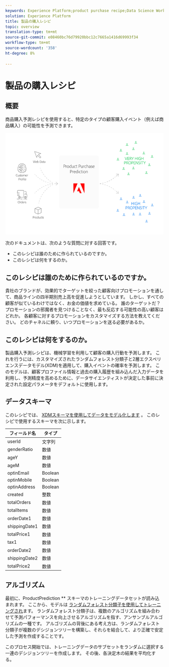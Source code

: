 ```yaml
---
keywords: Experience Platform;product purchase recipe;Data Science Workspace;popular topics
solution: Experience Platform
title: 製品の購入レシピ
topic: overview
translation-type: tm+mt
source-git-commit: e08460bc76d79920bbc12c7665a1416d69993f34
workflow-type: tm+mt
source-wordcount: '358'
ht-degree: 8%

---
```



# 製品の購入レシピ

## 概要

商品購入予測レシピを使用すると、特定のタイプの顧客購入イベント（例えば商品購入）の可能性を予測できます。

![](../images/pre-built-recipes/ppp_bigpicture.png)

次のドキュメントは、次のような質問に対する回答です。
* このレシピは誰のために作られているのですか。
* このレシピは何をするのか。

## このレシピは誰のために作られているのですか。

貴社のブランドが、効果的でターゲットを絞った顧客向けプロモーションを通して、商品ラインの四半期別売上高を促進しようとしています。 しかし、すべての顧客が似ているわけではなく、お金の価値を求めている。 誰のターゲットだ？ プロモーションの邪魔者を見つけることなく、最も反応する可能性の高い顧客はどれか。 各顧客に対するプロモーションをカスタマイズする方法を教えてください。 どのチャネルに頼り、いつプロモーションを送る必要があるか。

## このレシピは何をするのか。

製品購入予測レシピは、機械学習を利用して顧客の購入行動を予測します。 これを行うには、カスタマイズされたランダムフォレスト分類子と2層エクスペリエンスデータモデル(XDM)を適用して、購入イベントの確率を予測します。 このモデルは、顧客プロファイル情報と過去の購入履歴を組み込んだ入力データを利用し、予測精度を高めるために、データサイエンティストが決定した事前に決定された設定パラメータをデフォルトに使用します。

## データスキーマ

このレシピでは、 [XDMスキーマを使用してデータをモデル化します](../../xdm/home.md) 。 このレシピで使用するスキーマを次に示します。

| フィールド名 | タイプ |
--- | ---
| userId | 文字列 |
| genderRatio | 数値 |
| ageY | 数値 |
| ageM | 数値 |
| optinEmail | Boolean |
| optinMobile | Boolean |
| optinAddress | Boolean |
| created | 整数 |
| totalOrders | 数値 |
| totalItems | 数値 |
| orderDate1 | 数値 |
| shippingDate1 | 数値 |
| totalPrice1 | 数値 |
| tax1 | 数値 |
| orderDate2 | 数値 |
| shippingDate2 | 数値 |
| totalPrice2 | 数値 |


## アルゴリズム

最初に、ProductPrediction ** スキーマのトレーニングデータセットが読み込まれます。 ここから、モデルは [ランダムフォレスト分類子を使用してトレーニングされ](https://scikit-learn.org/stable/modules/generated/sklearn.ensemble.RandomForestClassifier.html)ます。 ランダムフォレスト分類子は、複数のアルゴリズムを組み合わせて予測パフォーマンスを向上させるアルゴリズムを指す、アンサンブルアルゴリズムの一種です。 アルゴリズムの背後にある考え方は、ランダムフォレスト分類子が複数のデシジョンツリーを構築し、それらを結合して、より正確で安定した予測を作成することです。

このプロセス開始では、トレーニングデータのサブセットをランダムに選択する一連のデシジョンツリーを作成します。 その後、各決定木の結果を平均化する。